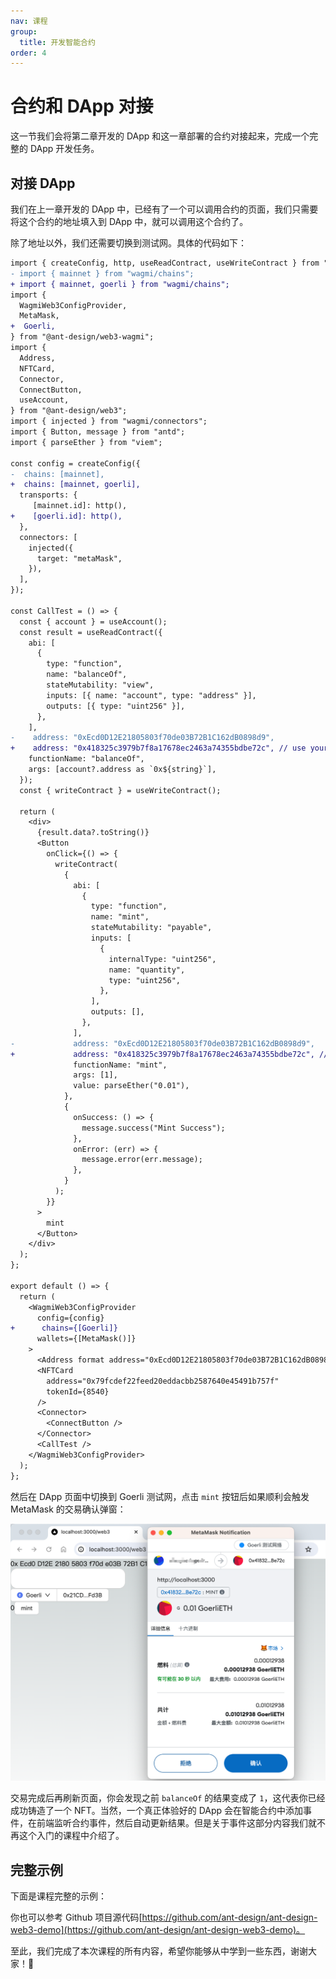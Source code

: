 ```yaml
---
nav: 课程
group:
  title: 开发智能合约
order: 4
---
```


# 合约和 DApp 对接

这一节我们会将第二章开发的 DApp 和这一章部署的合约对接起来，完成一个完整的 DApp 开发任务。

## 对接 DApp

我们在上一章开发的 DApp 中，已经有了一个可以调用合约的页面，我们只需要将这个合约的地址填入到 DApp 中，就可以调用这个合约了。

除了地址以外，我们还需要切换到测试网。具体的代码如下：

```diff
import { createConfig, http, useReadContract, useWriteContract } from "wagmi";
- import { mainnet } from "wagmi/chains";
+ import { mainnet, goerli } from "wagmi/chains";
import {
  WagmiWeb3ConfigProvider,
  MetaMask,
+  Goerli,
} from "@ant-design/web3-wagmi";
import {
  Address,
  NFTCard,
  Connector,
  ConnectButton,
  useAccount,
} from "@ant-design/web3";
import { injected } from "wagmi/connectors";
import { Button, message } from "antd";
import { parseEther } from "viem";

const config = createConfig({
-  chains: [mainnet],
+  chains: [mainnet, goerli],
  transports: {
     [mainnet.id]: http(),
+    [goerli.id]: http(),
  },
  connectors: [
    injected({
      target: "metaMask",
    }),
  ],
});

const CallTest = () => {
  const { account } = useAccount();
  const result = useReadContract({
    abi: [
      {
        type: "function",
        name: "balanceOf",
        stateMutability: "view",
        inputs: [{ name: "account", type: "address" }],
        outputs: [{ type: "uint256" }],
      },
    ],
-    address: "0xEcd0D12E21805803f70de03B72B1C162dB0898d9",
+    address: "0x418325c3979b7f8a17678ec2463a74355bdbe72c", // use your own contract address
    functionName: "balanceOf",
    args: [account?.address as `0x${string}`],
  });
  const { writeContract } = useWriteContract();

  return (
    <div>
      {result.data?.toString()}
      <Button
        onClick={() => {
          writeContract(
            {
              abi: [
                {
                  type: "function",
                  name: "mint",
                  stateMutability: "payable",
                  inputs: [
                    {
                      internalType: "uint256",
                      name: "quantity",
                      type: "uint256",
                    },
                  ],
                  outputs: [],
                },
              ],
-             address: "0xEcd0D12E21805803f70de03B72B1C162dB0898d9",
+             address: "0x418325c3979b7f8a17678ec2463a74355bdbe72c", // use your own contract address
              functionName: "mint",
              args: [1],
              value: parseEther("0.01"),
            },
            {
              onSuccess: () => {
                message.success("Mint Success");
              },
              onError: (err) => {
                message.error(err.message);
              },
            }
          );
        }}
      >
        mint
      </Button>
    </div>
  );
};

export default () => {
  return (
    <WagmiWeb3ConfigProvider
      config={config}
+      chains={[Goerli]}
      wallets={[MetaMask()]}
    >
      <Address format address="0xEcd0D12E21805803f70de03B72B1C162dB0898d9" />
      <NFTCard
        address="0x79fcdef22feed20eddacbb2587640e45491b757f"
        tokenId={8540}
      />
      <Connector>
        <ConnectButton />
      </Connector>
      <CallTest />
    </WagmiWeb3ConfigProvider>
  );
};

```

然后在 DApp 页面中切换到 Goerli 测试网，点击 `mint` 按钮后如果顺利会触发 MetaMask 的交易确认弹窗：

![](./img/mint-test-net.png)

交易完成后再刷新页面，你会发现之前 `balanceOf` 的结果变成了 `1`，这代表你已经成功铸造了一个 NFT。当然，一个真正体验好的 DApp 会在智能合约中添加事件，在前端监听合约事件，然后自动更新结果。但是关于事件这部分内容我们就不再这个入门的课程中介绍了。

## 完整示例

下面是课程完整的示例：

<code src="./demos/dapp.tsx"></code>

你也可以参考 Github 项目源代码[https://github.com/ant-design/ant-design-web3-demo](https://github.com/ant-design/ant-design-web3-demo)。

至此，我们完成了本次课程的所有内容，希望你能够从中学到一些东西，谢谢大家！🎉
